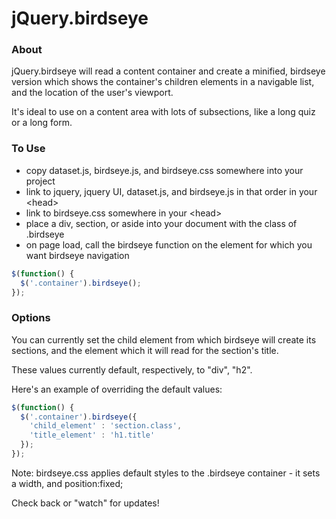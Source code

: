 # jQuery.birdseye

### About

jQuery.birdseye will read a content container and create a minified, birdseye version which shows the container's children elements in a navigable list, and the location of the user's viewport.

It's ideal to use on a content area with lots of subsections, like a long quiz or a long form.

### To Use

* copy dataset.js, birdseye.js, and birdseye.css somewhere into your project
* link to jquery, jquery UI, dataset.js, and birdseye.js in that order in your &lt;head&gt;
* link to birdseye.css somewhere in your &lt;head&gt;
* place a div, section, or aside into your document with the class of .birdseye
* on page load, call the birdseye function on the element for which you want birdseye navigation

```javascript
$(function() {
  $('.container').birdseye();
});
```

### Options

You can currently set the child element from which birdseye will create its sections, and the element which it will read for the section's title.

These values currently default, respectively, to "div", "h2".

Here's an example of overriding the default values:

```javascript
$(function() {
  $('.container').birdseye({
    'child_element' : 'section.class',
    'title_element' : 'h1.title'
  });
});
```


Note: birdseye.css applies default styles to the .birdseye container - it sets a width, and position:fixed;

Check back or "watch" for updates!
